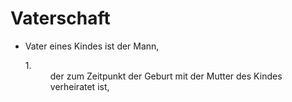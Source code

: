 # Vaterschaft

- Vater eines Kindes ist der Mann, <dl style="font-weight:normal;font-style:normal;text-decoration:none;"><dt>1.</dt><dd style="font-weight:normal;font-style:normal;text-decoration:none;"><div>der zum Zeitpunkt der Geburt mit der Mutter des Kindes verheiratet ist,

